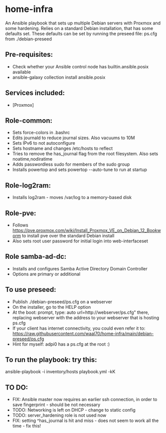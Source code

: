 # home-infra

An Ansible playbook that sets up multiple Debian servers with Proxmox and some hardening.
Relies on a standard Debian installation, that has some defaults set. These defaults can be set by running the preseed file: ps.cfg from ./debian-preseed

## Pre-requisites:
* Check whether your Ansible control node has builtin.ansible.posix available
* ansible-galaxy collection install ansible.posix 

## Services included:
* [Proxmox]

## Role-common:
* Sets force-colors in .bashrc
* Edits journald to reduce journal sizes. Also vacuums to 10M
* Sets IPv6 to not autoconfigure
* Sets hostname and changes /etc/hosts to reflect
* Tries to remove the has_journal flag from the root filesystem. Also sets noatime,nodiratime
* Adds passwordless sudo for members of the sudo group
* Installs powertop and sets powertop --auto-tune to run at startup

## Role-log2ram:
* Installs log2ram - moves /var/log to a memory-based disk

## Role-pve:
* Follows https://pve.proxmox.com/wiki/Install_Proxmox_VE_on_Debian_12_Bookworm to install pve over the standard Debian install
* Also sets root user password for initial login into web-interfaceset

## Role samba-ad-dc:
* Installs and configures Samba Active Directory Domain Controller
* Options are primary or additional

## To use preseed:
* Publish ./debian-preseed/ps.cfg on a webserver
* On the installer, go to the HELP option
* At the boot: prompt, type: auto url=http://webserver/ps.cfg" there, replacing webserver with the address to your webserver that is hosting ps.cfg
* If your client has internet connectivity, you could even refer it to: https://raw.githubusercontent.com/waal70/home-infra/main/debian-preseed/ps.cfg 
* Hint for myself: adpi0 has a ps.cfg at the root :)

## To run the playbook: try this:
ansible-playbook -i inventory/hosts playbook.yml -kK

## TO DO:
* FIX: Ansible master now requires an earlier ssh connection, in order to save fingerprint - should be not necessary
* TODO: Networking is left on DHCP - change to static config
* TODO: server_hardening role is not used now
* FIX: setting ^has_journal is hit and miss - does not seem to work all the time - fix this!
